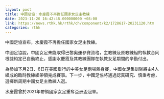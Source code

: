 ```yaml
---
layout: post
title: 中國足協：水慶霞不再擔任國家女足主教練
date: 2023-11-20 16:42:48.000000000 +08:00
link: https://news.rthk.hk/rthk/ch/component/k2/1728617-20231120.htm
categories: rthk
---
```


中國足協宣布，水慶霞不再擔任國家女足主教練。

中國足協說，中國女足未能取得巴黎奧運參賽資格，主教練及原教練組的執教合同根據約定已自動終止，感謝水慶霞及其教練團隊在執教女足期間的辛勤付出。

為參加下月2日、6日在美國舉行的中美女足兩場熱身賽，中國女足集訓隊將由4人組成的臨時教練組帶領完成賽事。下一步，中國足協將通過認真研究、慎重考慮，選擇新周期中國女足主教練人選。

水慶霞曾於2021年帶領國家女足重奪亞洲盃冠軍。

